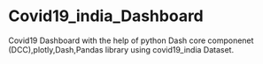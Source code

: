 # Covid19_india_Dashboard
Covid19 Dashboard with the help of python Dash core componenet (DCC),plotly,Dash,Pandas library using covid19_india Dataset.
